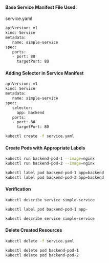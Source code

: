 #### Base Service Manifest File Used:

service.yaml 

```sh
apiVersion: v1
kind: Service
metadata:
   name: simple-service
spec:
   ports:
   - port: 80
     targetPort: 80
```


#### Adding Selector in Service Manifest
```sh
apiVersion: v1
kind: Service
metadata:
   name: simple-service
spec:
   selector:
     app: backend
   ports:
   - port: 80
     targetPort: 80
```
```sh
kubectl create -f service.yaml
```
#### Create Pods with Appropriate Labels
```sh
kubectl run backend-pod-1 --image=nginx
kubectl run backend-pod-2 --image=nginx

kubectl label pod backend-pod-1 app=backend
kubectl label pod backend-pod-2 app=backend
```
#### Verification
```sh
kubectl describe service simple-service

kubectl label pod backend-pod-1 app-

kubectl describe service simple-service
```

#### Delete Created Resources
```sh
kubectl delete -f service.yaml

kubectl delete pod backend-pod-1
kubectl delete pod backend-pod-2
```

